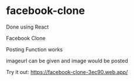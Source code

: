 # facebook-clone

Done using React

Facebook Clone

Posting Function works

imageurl can be given and image would be posted

Try it out: https://facebook-clone-3ec90.web.app/
